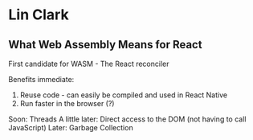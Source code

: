 # Lin Clark
## What Web Assembly Means for React

First candidate for WASM - The React reconciler

Benefits
immediate:
1) Reuse code - can easily be compiled and used in React Native
2) Run faster in the browser (?)

Soon: Threads
A little later: Direct access to the DOM (not having to call JavaScript)
Later: Garbage Collection

